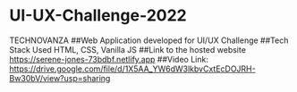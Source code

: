 # UI-UX-Challenge-2022
TECHNOVANZA
##Web Application developed for UI/UX Challenge 
##Tech Stack Used
HTML, CSS, Vanilla JS
##Link to the hosted website
https://serene-jones-73bdbf.netlify.app
##Video Link: https://drive.google.com/file/d/1X5AA_YW6dW3lkbvCxtEcDOJRH-Bw30bV/view?usp=sharing
